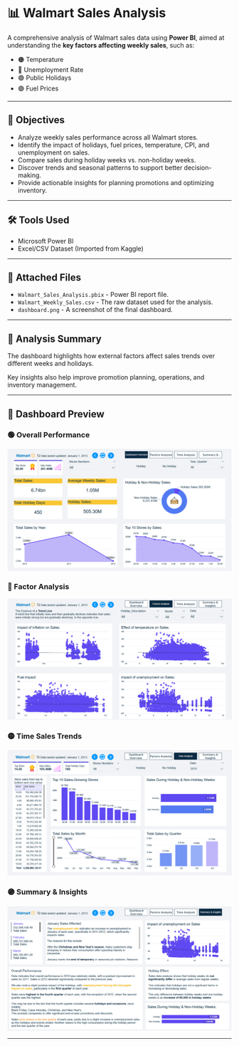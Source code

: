 # 📊 Walmart Sales Analysis

A comprehensive analysis of Walmart sales data using **Power BI**, aimed at understanding the **key factors affecting weekly sales**, such as:

- 🟠 Temperature
- 🔵 Unemployment Rate
- 🟢 Public Holidays
- 🟣 Fuel Prices

---

## 🎯 Objectives

- Analyze weekly sales performance across all Walmart stores.
- Identify the impact of holidays, fuel prices, temperature, CPI, and unemployment on sales.
- Compare sales during holiday weeks vs. non-holiday weeks.
- Discover trends and seasonal patterns to support better decision-making.
- Provide actionable insights for planning promotions and optimizing inventory.

---

## 🛠️ Tools Used
- Microsoft Power BI
- Excel/CSV Dataset (Imported from Kaggle)

---

## 🧾 Attached Files
- `Walmart_Sales_Analysis.pbix` - Power BI report file.
- `Walmart_Weekly_Sales.csv` - The raw dataset used for the analysis.
- `dashboard.png` - A screenshot of the final dashboard.

---

## 🧠 Analysis Summary
The dashboard highlights how external factors affect sales trends over different weeks and holidays.

Key insights also help improve promotion planning, operations, and inventory management.

---

## 📸 Dashboard Preview

### 🟢 Overall Performance
![Dashboard Overview](images/Dashboard-Overview.png)

### 🔵 Factor Analysis
![Factor Analysis](images/Factors-Analysis.png)

### 🟡 Time Sales Trends
![Time Analysis](images/Time-Analysis.png)

### 🟣 Summary & Insights
![Summary & Insights](images/Summary-Insights.png)

---
